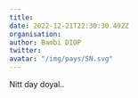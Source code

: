```yaml
---
title: 
date: 2022-12-21T22:30:30.492Z
organisation: 
author: Bambi DIOP
twitter: 
avatar: "/img/pays/SN.svg"
---
```


Nitt day doyal..